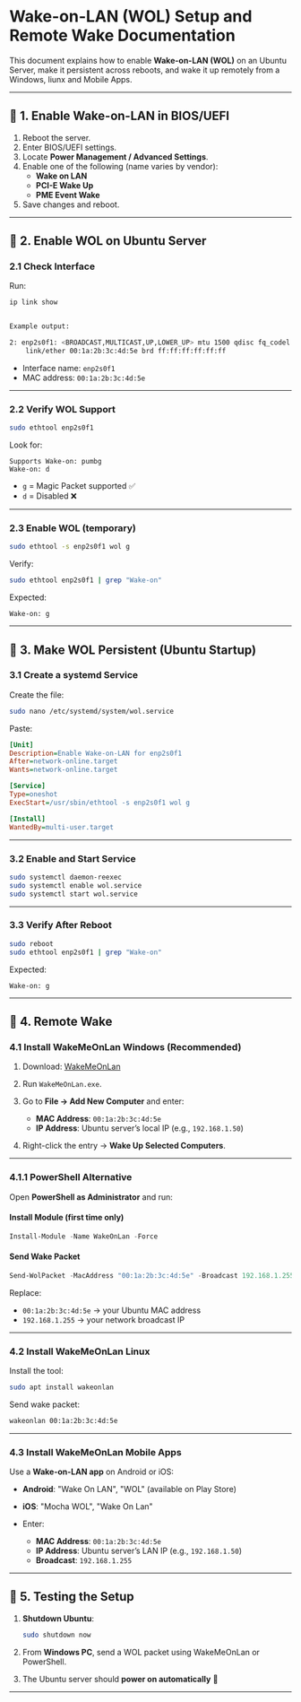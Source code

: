 # Wake-on-LAN (WOL) Setup and Remote Wake Documentation

This document explains how to enable **Wake-on-LAN (WOL)** on an Ubuntu Server, make it persistent across reboots, and wake it up remotely from a Windows, liunx and Mobile Apps.

---

## 📌 1. Enable Wake-on-LAN in BIOS/UEFI
1. Reboot the server.
2. Enter BIOS/UEFI settings.
3. Locate **Power Management / Advanced Settings**.
4. Enable one of the following (name varies by vendor):
   - **Wake on LAN**
   - **PCI-E Wake Up**
   - **PME Event Wake**
5. Save changes and reboot.

---

## 📌 2. Enable WOL on Ubuntu Server

### 2.1 Check Interface
Run:
```bash
ip link show


Example output:

2: enp2s0f1: <BROADCAST,MULTICAST,UP,LOWER_UP> mtu 1500 qdisc fq_codel state UP mode DEFAULT group default qlen 1000
    link/ether 00:1a:2b:3c:4d:5e brd ff:ff:ff:ff:ff:ff
```

* Interface name: `enp2s0f1`
* MAC address: `00:1a:2b:3c:4d:5e`

---

### 2.2 Verify WOL Support

```bash
sudo ethtool enp2s0f1
```

Look for:

```
Supports Wake-on: pumbg
Wake-on: d
```

* `g` = Magic Packet supported ✅
* `d` = Disabled ❌

---

### 2.3 Enable WOL (temporary)

```bash
sudo ethtool -s enp2s0f1 wol g
```

Verify:

```bash
sudo ethtool enp2s0f1 | grep "Wake-on"
```

Expected:

```
Wake-on: g
```

---

## 📌 3. Make WOL Persistent (Ubuntu Startup)

### 3.1 Create a systemd Service

Create the file:

```bash
sudo nano /etc/systemd/system/wol.service
```

Paste:

```ini
[Unit]
Description=Enable Wake-on-LAN for enp2s0f1
After=network-online.target
Wants=network-online.target

[Service]
Type=oneshot
ExecStart=/usr/sbin/ethtool -s enp2s0f1 wol g

[Install]
WantedBy=multi-user.target
```

---

### 3.2 Enable and Start Service

```bash
sudo systemctl daemon-reexec
sudo systemctl enable wol.service
sudo systemctl start wol.service
```

---

### 3.3 Verify After Reboot

```bash
sudo reboot
sudo ethtool enp2s0f1 | grep "Wake-on"
```

Expected:

```
Wake-on: g
```

---

## 📌 4. Remote Wake

### 4.1 Install WakeMeOnLan Windows (Recommended)

1. Download: [WakeMeOnLan](https://www.nirsoft.net/utils/wake_on_lan.html)
2. Run `WakeMeOnLan.exe`.
3. Go to **File → Add New Computer** and enter:

   * **MAC Address**: `00:1a:2b:3c:4d:5e`
   * **IP Address**: Ubuntu server’s local IP (e.g., `192.168.1.50`)
4. Right-click the entry → **Wake Up Selected Computers**.

---

### 4.1.1 PowerShell Alternative

Open **PowerShell as Administrator** and run:

#### Install Module (first time only)

```powershell
Install-Module -Name WakeOnLan -Force
```

#### Send Wake Packet

```powershell
Send-WolPacket -MacAddress "00:1a:2b:3c:4d:5e" -Broadcast 192.168.1.255
```

Replace:

* `00:1a:2b:3c:4d:5e` → your Ubuntu MAC address
* `192.168.1.255` → your network broadcast IP

---

### 4.2 Install WakeMeOnLan Linux

Install the tool:

```bash
sudo apt install wakeonlan
```

Send wake packet:

```bash
wakeonlan 00:1a:2b:3c:4d:5e
```

---

### 4.3 Install WakeMeOnLan Mobile Apps

Use a **Wake-on-LAN app** on Android or iOS:

* **Android**: "Wake On LAN", "WOL" (available on Play Store)
* **iOS**: "Mocha WOL", "Wake On Lan"
* Enter:

  * **MAC Address**: `00:1a:2b:3c:4d:5e`
  * **IP Address**: Ubuntu server’s LAN IP (e.g., `192.168.1.50`)
  * **Broadcast**: `192.168.1.255`

---

## 📌 5. Testing the Setup

1. **Shutdown Ubuntu**:

   ```bash
   sudo shutdown now
   ```
2. From **Windows PC**, send a WOL packet using WakeMeOnLan or PowerShell.
3. The Ubuntu server should **power on automatically** 🎉

---



